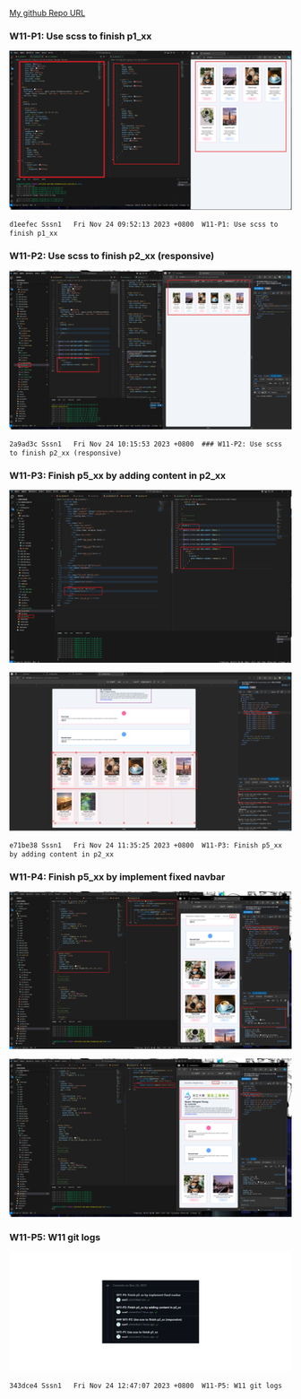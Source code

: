 [My github Repo URL](https://github.com/sssn1/1121-sweb-demo-id.git)

### W11-P1: Use scss to finish p1_xx

![](w11-p1.png)
```
d1eefec Sssn1   Fri Nov 24 09:52:13 2023 +0800  W11-P1: Use scss to finish p1_xx
```

### W11-P2: Use scss to finish p2_xx (responsive)
 
![](w11-p2.png)

```
2a9ad3c Sssn1   Fri Nov 24 10:15:53 2023 +0800  ### W11-P2: Use scss to finish p2_xx (responsive)
```
### W11-P3: Finish p5_xx by adding content in p2_xx
 
![](w11-p3-1.png)
 
![](w11-p3-2.png)

```
e71be38 Sssn1   Fri Nov 24 11:35:25 2023 +0800  W11-P3: Finish p5_xx by adding content in p2_xx
```

### W11-P4: Finish p5_xx by implement fixed navbar
 
![](w11-p4-1.png)
 
![](w11-p4-2.png)

### W11-P5: W11 git logs
 
![](w11-p5.png)
```
343dce4 Sssn1   Fri Nov 24 12:47:07 2023 +0800  W11-P5: W11 git logs
```